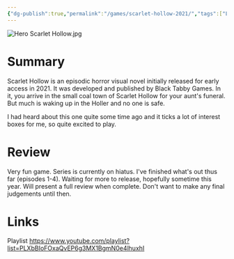 ```yaml
---
{"dg-publish":true,"permalink":"/games/scarlet-hollow-2021/","tags":["LP","games"],"created":"2024-02-13","updated":"2024-10-29"}
---
```



![Hero Scarlet Hollow.jpg](/img/user/Attachments/Hero%20Scarlet%20Hollow.jpg)

# Summary

Scarlet Hollow is an episodic horror visual novel initially released for early access in 2021. It was developed and published by Black Tabby Games. In it, you arrive in the small coal town of Scarlet Hollow for your aunt's funeral. But much is waking up in the Holler and no one is safe.

I had heard about this one quite some time ago and it ticks a lot of interest boxes for me, so quite excited to play.

# Review

Very fun game. Series is currently on hiatus. I've finished what's out thus far (episodes 1-4). Waiting for more to release, hopefully sometime this year. Will present a full review when complete. Don't want to make any final judgements until then.

# Links

Playlist https://www.youtube.com/playlist?list=PLXbBIoFOxaQvEP6g3MX1BgmN0e4lhuxhI
